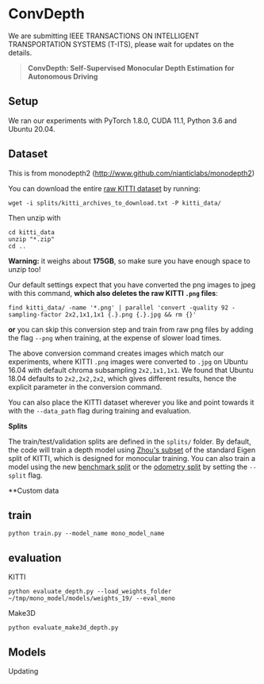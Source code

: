 # ConvDepth
We are submitting IEEE TRANSACTIONS ON INTELLIGENT TRANSPORTATION SYSTEMS (T-ITS), please wait for updates on the details.

> **ConvDepth: Self-Supervised Monocular Depth Estimation for Autonomous Driving**

##  Setup

We ran our experiments with PyTorch 1.8.0, CUDA 11.1, Python 3.6 and Ubuntu 20.04.

##  Dataset

This is from monodepth2 (http://www.github.com/nianticlabs/monodepth2)

You can download the entire [raw KITTI dataset](http://www.cvlibs.net/datasets/kitti/raw_data.php) by running:
```shell
wget -i splits/kitti_archives_to_download.txt -P kitti_data/
```
Then unzip with
```shell
cd kitti_data
unzip "*.zip"
cd ..
```
**Warning:** it weighs about **175GB**, so make sure you have enough space to unzip too!

Our default settings expect that you have converted the png images to jpeg with this command, **which also deletes the raw KITTI `.png` files**:
```shell
find kitti_data/ -name '*.png' | parallel 'convert -quality 92 -sampling-factor 2x2,1x1,1x1 {.}.png {.}.jpg && rm {}'
```
**or** you can skip this conversion step and train from raw png files by adding the flag `--png` when training, at the expense of slower load times.

The above conversion command creates images which match our experiments, where KITTI `.png` images were converted to `.jpg` on Ubuntu 16.04 with default chroma subsampling `2x2,1x1,1x1`.
We found that Ubuntu 18.04 defaults to `2x2,2x2,2x2`, which gives different results, hence the explicit parameter in the conversion command.

You can also place the KITTI dataset wherever you like and point towards it with the `--data_path` flag during training and evaluation.

**Splits**

The train/test/validation splits are defined in the `splits/` folder.
By default, the code will train a depth model using [Zhou's subset](https://github.com/tinghuiz/SfMLearner) of the standard Eigen split of KITTI, which is designed for monocular training.
You can also train a model using the new [benchmark split](http://www.cvlibs.net/datasets/kitti/eval_depth.php?benchmark=depth_prediction) or the [odometry split](http://www.cvlibs.net/datasets/kitti/eval_odometry.php) by setting the `--split` flag.


**Custom data

## train
```shell
python train.py --model_name mono_model_name
```

## evaluation
KITTI
```shell
python evaluate_depth.py --load_weights_folder ~/tmp/mono_model/models/weights_19/ --eval_mono
```
Make3D
```shell
python evaluate_make3d_depth.py
```

## Models
Updating
